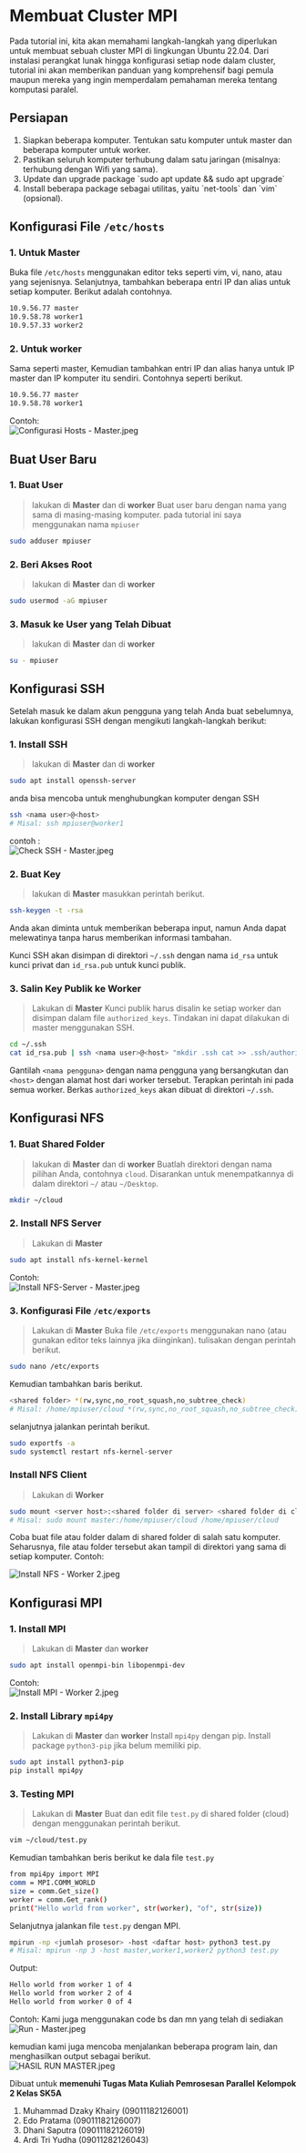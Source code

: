 # Membuat Cluster MPI

Pada tutorial ini, kita akan memahami langkah-langkah yang diperlukan untuk membuat sebuah cluster MPI di lingkungan Ubuntu 22.04. Dari instalasi perangkat lunak hingga konfigurasi setiap node dalam cluster, tutorial ini akan memberikan panduan yang komprehensif bagi pemula maupun mereka yang ingin memperdalam pemahaman mereka tentang komputasi paralel.

## Persiapan
<ol>
  <li> Siapkan beberapa komputer. Tentukan satu komputer untuk master dan beberapa komputer untuk worker. </li>
  <li> Pastikan seluruh komputer terhubung dalam satu jaringan (misalnya: terhubung dengan Wifi yang sama). </li>
  <li> Update dan upgrade package `sudo apt update && sudo apt upgrade` </li>
  <li> Install beberapa package sebagai utilitas, yaitu `net-tools` dan `vim` (opsional). </li>
</ol>

## Konfigurasi File `/etc/hosts`
### 1. Untuk Master
Buka file `/etc/hosts` menggunakan editor teks seperti vim, vi, nano, atau yang sejenisnya. Selanjutnya, tambahkan beberapa entri IP dan alias untuk setiap komputer. Berikut adalah contohnya.
```bash
10.9.56.77 master
10.9.58.78 worker1
10.9.57.33 worker2
```
### 2. Untuk worker
Sama seperti master, Kemudian tambahkan entri IP dan alias hanya untuk IP master dan IP komputer itu sendiri. Contohnya seperti berikut.
```bash
10.9.56.77 master
10.9.58.78 worker1
```
Contoh:
</br>
![Configurasi Hosts - Master.jpeg](https://github.com/Arditriyudha/Open-MPI/blob/main/Configurasi%20Hosts%20-%20Master.jpeg)
## Buat User Baru
### 1. Buat User
> lakukan di **Master** dan di **worker**
Buat user baru dengan nama yang sama di masing-masing komputer. pada tutorial ini saya menggunakan nama `mpiuser`
```bash
sudo adduser mpiuser
```
### 2. Beri Akses Root
> lakukan di **Master** dan di **worker**
```bash
sudo usermod -aG mpiuser
```
### 3. Masuk ke User yang Telah Dibuat
> lakukan di **Master** dan di **worker**
```bash
su - mpiuser
```
## Konfigurasi SSH
Setelah masuk ke dalam akun pengguna yang telah Anda buat sebelumnya, lakukan konfigurasi SSH dengan mengikuti langkah-langkah berikut:
### 1. Install SSH
> lakukan di **Master** dan di **worker**
```bash
sudo apt install openssh-server
```
anda bisa mencoba untuk menghubungkan komputer dengan SSH
```bash
ssh <nama user>@<host>
# Misal: ssh mpiuser@worker1
```
contoh :
</br>
![Check SSH - Master.jpeg](https://github.com/Arditriyudha/Open-MPI/blob/main/Check%20SSH%20-%20Master.jpeg)

### 2. Buat Key
> lakukan di **Master**
masukkan perintah berikut.
```bash
ssh-keygen -t -rsa
```
Anda akan diminta untuk memberikan beberapa input, namun Anda dapat melewatinya tanpa harus memberikan informasi tambahan.

Kunci SSH akan disimpan di direktori `~/.ssh` dengan nama `id_rsa` untuk kunci privat dan `id_rsa.pub` untuk kunci publik.

### 3. Salin Key Publik ke Worker
> Lakukan di **Master**
Kunci publik harus disalin ke setiap worker dan disimpan dalam file `authorized_keys`. Tindakan ini dapat dilakukan di master menggunakan SSH.
```bash
cd ~/.ssh
cat id_rsa.pub | ssh <nama user>@<host> "mkdir .ssh cat >> .ssh/authorized_keys"
```
Gantilah `<nama pengguna>` dengan nama pengguna yang bersangkutan dan `<host>` dengan alamat host dari worker tersebut. Terapkan perintah ini pada semua worker. Berkas `authorized_keys` akan dibuat di direktori `~/.ssh`.

## Konfigurasi NFS
### 1. Buat Shared Folder
> lakukan di **Master** dan di **worker**
Buatlah direktori dengan nama pilihan Anda, contohnya `cloud`. Disarankan untuk menempatkannya di dalam direktori `~/` atau `~/Desktop`.
```bash
mkdir ~/cloud
```
### 2. Install NFS Server
> Lakukan di **Master**
```bash
sudo apt install nfs-kernel-kernel
```
Contoh:
</br>
![Install NFS-Server - Master.jpeg](https://github.com/Arditriyudha/Open-MPI/blob/main/Install%20NFS-Server%20-%20Master.jpeg)
### 3. Konfigurasi File `/etc/exports`
> Lakukan di **Master**
Buka file `/etc/exports` menggunakan nano (atau gunakan editor teks lainnya jika diinginkan).
tulisakan dengan perintah berikut.
```bash
sudo nano /etc/exports
```
Kemudian tambahkan baris berikut.
```bash
<shared folder> *(rw,sync,no_root_squash,no_subtree_check)
# Misal: /home/mpiuser/cloud *(rw,sync,no_root_squash,no_subtree_check)
```
selanjutnya jalankan perintah berikut.
```bash
sudo exportfs -a
sudo systemctl restart nfs-kernel-server
```
### Install NFS Client
> Lakukan di **Worker**
```bash
sudo mount <server host>:<shared folder di server> <shared folder di client>
# Misal: sudo mount master:/home/mpiuser/cloud /home/mpiuser/cloud
```
Coba buat file atau folder dalam di shared folder di salah satu komputer. Seharusnya, file atau folder tersebut akan tampil di direktori yang sama di setiap komputer.
Contoh:
</br>

![Install NFS - Worker 2.jpeg](https://github.com/Arditriyudha/Open-MPI/blob/main/Install%20NFS%20-%20Worker%202.jpeg)
## Konfigurasi MPI
### 1. Install MPI
> Lakukan di **Master** dan **worker**
```bash
sudo apt install openmpi-bin libopenmpi-dev
```
Contoh:
</br>
![Install MPI - Worker 2.jpeg](https://github.com/Arditriyudha/Open-MPI/blob/main/Install%20MPI%20-%20Worker%202.jpeg)
### 2. Install Library `mpi4py`
> Lakukan di **Master** dan **worker**
Install `mpi4py` dengan pip. Install package `python3-pip` jika belum memiliki pip.
```bash
sudo apt install python3-pip
pip install mpi4py
```
### 3. Testing MPI
> Lakukan di **Master**
Buat dan edit file `test.py` di shared folder (cloud) dengan menggunakan perintah berikut.
```bash
vim ~/cloud/test.py
```
Kemudian tambahkan beris berikut ke dala file `test.py`
```bash
from mpi4py import MPI
comm = MPI.COMM_WORLD
size = comm.Get_size()
worker = comm.Get_rank()
print("Hello world from worker", str(worker), "of", str(size))
```
Selanjutnya jalankan file `test.py` dengan MPI.
```bash
mpirun -np <jumlah prosesor> -host <daftar host> python3 test.py
# Misal: mpirun -np 3 -host master,worker1,worker2 python3 test.py
```
Output:
```bash
Hello world from worker 1 of 4
Hello world from worker 2 of 4
Hello world from worker 0 of 4
```
Contoh:
Kami juga menggunakan code bs dan mn yang telah di sediakan
</br>
![Run - Master.jpeg](https://github.com/Arditriyudha/Open-MPI/blob/main/Run%20-%20Master.jpeg)

kemudian kami juga mencoba menjalankan beberapa program lain, dan menghasilkan output sebagai berikut.
</br>
![HASIL RUN MASTER.jpeg](https://github.com/Arditriyudha/Open-MPI/blob/main/HASIL%20RUN%20MASTER.jpeg)

Dibuat untuk **memenuhi Tugas Mata Kuliah Pemrosesan Parallel**
**Kelompok 2 Kelas SK5A**
<ol>
  <li> Muhammad Dzaky Khairy (09011182126001)</li>
  <li> Edo Pratama (09011182126007) </li>
  <li> Dhani Saputra (09011182126019)</li>
  <li> Ardi Tri Yudha (09011282126043) </li>
</ol>
